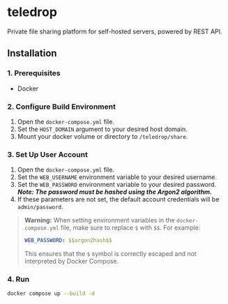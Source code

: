 # teledrop
Private file sharing platform for self-hosted servers, powered by REST API.
## Installation
### 1. Prerequisites
* Docker
### 2. Configure Build Environment
1. Open the `docker-compose.yml` file.
2. Set the `HOST_DOMAIN` argument to your desired host domain.
3. Mount your docker volume or directory to `/teledrop/share`.
### 3. Set Up User Account
1. Open the `docker-compose.yml` file.
2. Set the `WEB_USERNAME` environment variable to your desired username.
3. Set the `WEB_PASSWORD` environment variable to your desired password.  
   ***Note: The password must be hashed using the Argon2 algorithm.***  
4. If these parameters are not set, the default account credentials will be `admin/password`.  
> **Warning:** When setting environment variables in the `docker-compose.yml` file, make sure to replace `$` with `$$`. For example:  
> ```yaml
> WEB_PASSWORD: $$argon2hash$$
> ```
> This ensures that the `$` symbol is correctly escaped and not interpreted by Docker Compose.
### 4. Run
```bash
docker compose up --build -d
```

